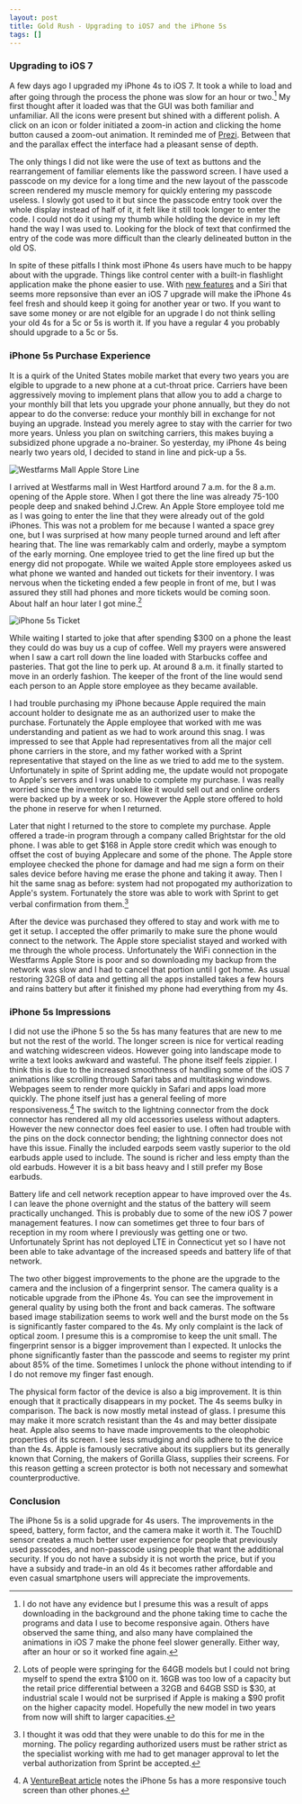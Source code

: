 ```yaml
---
layout: post
title: Gold Rush - Upgrading to iOS7 and the iPhone 5s
tags: []
---
```

### Upgrading to iOS 7

A few days ago I upgraded my iPhone 4s to iOS 7. It took a while to load and after going through the process the phone was slow for an hour or two.[^1] My first thought after it loaded was that the GUI was both familiar and unfamiliar. All the icons were present but shined with a different polish. A click on an icon or folder initiated a zoom-in action and clicking the home button caused a zoom-out animation. It reminded me of [Prezi](http://www.prezi.com). Between that and the parallax effect the interface had a pleasant sense of depth. 

The only things I did not like were the use of text as buttons and the rearrangement of familiar elements like the password screen. I have used a passcode on my device for a long time and the new layout of the passcode screen rendered my muscle memory for quickly entering my passcode useless. I slowly got used to it but since the passcode entry took over the whole display instead of half of it, it felt like it still took longer to enter the code. I could not do it using my thumb while holding the device in my left hand the way I was used to. Looking for the block of text that confirmed the entry of the code was more difficult than the clearly delineated button in the old OS. 

In spite of these pitfalls I think most iPhone 4s users have much to be happy about with the upgrade. Things like control center with a built-in flashlight application make the phone easier to use. With [new features](http://www.apple.com/ios/whats-new/) and a Siri that seems more repsonsive than ever an iOS 7 upgrade will make the iPhone 4s feel fresh and should keep it going for another year or two. If you want to save some money or are not elgible for an upgrade I do not think selling your old 4s for a 5c or 5s is worth it. If you have a regular 4 you probably should upgrade to a 5c or 5s.

### iPhone 5s Purchase Experience

It is a quirk of the United States mobile market that every two years you are elgible to upgrade to a new phone at a cut-throat price. Carriers have been aggressively moving to implement plans that allow you to add a charge to your monthly bill that lets you upgrade your phone annually, but they do not appear to do the converse: reduce your monthly bill in exchange for not buying an upgrade. Instead you merely agree to stay with the carrier for two more years. Unless you plan on switching carriers, this makes buying a subsidized phone upgrade a no-brainer. So yesterday, my iPhone 4s being nearly two years old, I decided to stand in line and pick-up a 5s.

![Westfarms Mall Apple Store Line](/images/westfarms_iphone5s_line.jpg)

I arrived at Westfarms mall in West Hartford around 7 a.m. for the 8 a.m. opening of the Apple store. When I got there the line was already 75-100 people deep and snaked behind J.Crew. An Apple Store employee told me as I was going to enter the line that they were already out of the gold iPhones. This was not a problem for me because I wanted a space grey one, but I was surprised at how many people turned around and left after hearing that. The line was remarkably calm and orderly, maybe a symptom of the early morning. One employee tried to get the line fired up but the energy did not propogate. While we waited Apple store employees asked us what phone we wanted and handed out tickets for their inventory. I was nervous when the ticketing ended a few people in front of me, but I was assured they still had phones and more tickets would be coming soon. About half an hour later I got mine.[^2]

![iPhone 5s Ticket](/images/iphone_5s_ticket.jpg)

While waiting I started to joke that after spending $300 on a phone the least they could do was buy us a cup of coffee. Well my prayers were answered when I saw a cart roll down the line loaded with Starbucks coffee and pasteries. That got the line to perk up. At around 8 a.m. it finally started to move in an orderly fashion. The keeper of the front of the line would send each person to an Apple store employee as they became available. 

I had trouble purchasing my iPhone because Apple required the main account holder to designate me as an authorized user to make the purchase. Fortunately the Apple employee that worked with me was understanding and patient as we had to work around this snag. I was impressed to see that Apple had representatives from all the major cell phone carriers in the store, and my father worked with a Sprint representative that stayed on the line as we tried to add me to the system. Unfortunately in spite of Sprint adding me, the update would not propogate to Apple's servers and I was unable to complete my purchase. I was really worried since the inventory looked like it would sell out and online orders were backed up by a week or so. However the Apple store offered to hold the phone in reserve for when I returned.

Later that night I returned to the store to complete my purchase. Apple offered a trade-in program through a company called Brightstar for the old phone. I was able to get $168 in Apple store credit which was enough to offset the cost of buying Applecare and some of the phone. The Apple store employee checked the phone for damage and had me sign a form on their sales device before having me erase the phone and taking it away. Then I hit the same snag as before: system had not propogated my authorization to Apple's system. Fortunately the store was able to work with Sprint to get verbal confirmation from them.[^3]

After the device was purchased they offered to stay and work with me to get it setup. I accepted the offer primarily to make sure the phone would connect to the network. The Apple store specialist stayed and worked with me through the whole process. Unfortunately the WiFi connection in the Westfarms Apple Store is poor and so downloading my backup from the network was slow and I had to cancel that portion until I got home. As usual restoring 32GB of data and getting all the apps installed takes a few hours and rains battery but after it finished my phone had everything from my 4s.

### iPhone 5s Impressions

I did not use the iPhone 5 so the 5s has many features that are new to me but not the rest of the world. The longer screen is nice for vertical reading and watching widescreen videos. However going into landscape mode to write a text looks awkward and wasteful. The phone itself feels zippier. I think this is due to the increased smoothness of handling some of the iOS 7 animations like scrolling through Safari tabs and multitasking windows. Webpages seem to render more quickly in Safari and apps load more quickly. The phone itself just has a general feeling of more responsiveness.[^4] The switch to the lightning connector from the dock connector has rendered all my old accessories useless without adapters. However the new connector does feel easier to use. I often had trouble with the pins on the dock connector bending; the lightning connector does not have this issue. Finally the included earpods seem vastly superior to the old earbuds apple used to include. The sound is richer and less empty than the old earbuds. However it is a bit bass heavy and I still prefer my Bose earbuds.

Battery life and cell network reception appear to have improved over the 4s. I can leave the phone overnight and the status of the battery will seem practically unchanged. This is probably due to some of the new iOS 7 power management features. I now can sometimes get three to four bars of reception in my room where I previously was getting one or two. Unfortunately Sprint has not deployed LTE in Connecticut yet so I have not been able to take advantage of the increased speeds and battery life of that network.

The two other biggest improvements to the phone are the upgrade to the camera and the inclusion of a fingerprint sensor. The camera quality is a noticable upgrade from the iPhone 4s. You can see the improvement in general quality by using both the front and back cameras. The software based image stabilization seems to work well and the burst mode on the 5s is significantly faster compared to the 4s. My only complaint is the lack of optical zoom. I presume this is a compromise to keep the unit small. The fingerprint sensor is a bigger improvement than I expected. It unlocks the phone significantly faster than the passcode and seems to register my print about 85% of the time. Sometimes I unlock the phone without intending to if I do not remove my finger fast enough. 

The physical form factor of the device is also a big improvement. It is thin enough that it practically disappears in my pocket. The 4s seems bulky in comparison. The back is now mostly metal instead of glass. I presume this may make it more scratch resistant than the 4s and may better dissipate heat. Apple also seems to have made improvements to the oleophobic properties of its screen. I see less smudging and oils adhere to the device than the 4s. Apple is famously secrative about its suppliers but its generally known that Corning, the makers of Gorilla Glass, supplies their screens. For this reason getting a screen protector is both not necessary and somewhat counterproductive.

### Conclusion

The iPhone 5s is a solid upgrade for 4s users. The improvements in the speed, battery, form factor, and the camera make it worth it. The TouchID sensor creates a much better user experience for people that previously used passcodes, and non-passcode using people that want the additional security. If you do not have a subsidy it is not worth the price, but if you have a subsidy and trade-in an old 4s it becomes rather affordable and even casual smartphone users will appreciate the improvements. 

[^1]: I do not have any evidence but I presume this was a result of apps downloading in the background and the phone taking time to cache the programs and data I use to become responsive again. Others have observed the same thing, and also many have complained the animations in iOS 7 make the phone feel slower generally. Either way, after an hour or so it worked fine again.

[^2]: Lots of people were springing for the 64GB models but I could not bring myself to spend the extra $100 on it. 16GB was too low of a capacity but the retail price differential between a 32GB and 64GB SSD is $30, at industrial scale I would not be surprised if Apple is making a $90 profit on the higher capacity model. Hopefully the new model in two years from now will shift to larger capacities.

[^3]: I thought it was odd that they were unable to do this for me in the morning. The policy regarding authorized users must be rather strict as the specialist working with me had to get manager approval to let the verbal authorization from Sprint be accepted.

[^4]: A [VentureBeat article](http://venturebeat.com/2013/09/19/apples-iphone-5-touchscreen-is-2-5-times-faster-than-android-devices/) notes the iPhone 5s has a more responsive touch screen than other phones.
